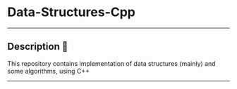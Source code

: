 # Data-Structures-Cpp

---

## Description 📝

This repository contains implementation of data structures (mainly) and some algorithms, using C++

---
